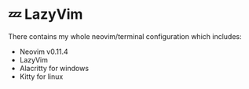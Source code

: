 # 💤 LazyVim

There contains my whole neovim/terminal configuration which includes:

- Neovim v0.11.4
- LazyVim
- Alacritty for windows
- Kitty for linux
